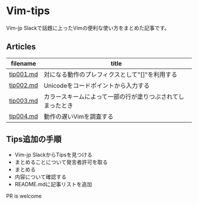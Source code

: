 # Vim-tips

Vim-jp Slackで話題に上ったVimの便利な使い方をまとめた記事です。  

## Articles

| filename | title |
| -- | -- |
| [tip001.md](tip001.md) | 対になる動作のプレフィクスとして"[]"を利用する |
| [tip002.md](tip002.md) | Unicodeをコードポイントから入力する |
| [tip003.md](tip003.md) | カラースキームによって一部の行が塗りつぶされてしまったとき |
| [tip004.md](tip004.md) | 動作の遅いVimを調査する |

## Tips追加の手順

- Vim-jp SlackからTipsを見つける
- まとめることについて発言者許可を取る
- まとめる
- 内容について確認する
- README.mdに記事リストを追加

PR is welcome
